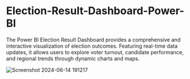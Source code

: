 # Election-Result-Dashboard-Power-BI
The Power BI Election Result Dashboard provides a comprehensive and interactive visualization of election outcomes. Featuring real-time data updates, it allows users to explore voter turnout, candidate performance, and regional trends through dynamic charts and maps.

![Screenshot 2024-06-14 191217](https://github.com/akashnagvekar/Election-Result-Dashboard-Power-BI/assets/164989148/25dfee2f-8d59-4760-bf1b-27337abc2654)

